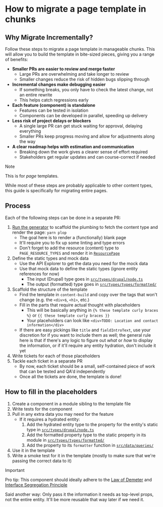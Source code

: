 # How to migrate a page template in chunks

## Why Migrate Incrementally?

Follow these steps to migrate a page template in manageable chunks. This will
allow you to build the template in bite-sized pieces, giving you a range of
benefits:

- **Smaller PRs are easier to review and merge faster**
  - Large PRs are overwhelming and take longer to review
  - Smaller changes reduce the risk of hidden bugs slipping through
- **Incremental changes make debugging easier**
  - If something breaks, you only have to check the latest change, not an entire
    rewrite
  - This helps catch regressions early
- **Each feature (component) is standalone**
  - Features can be tested in isolation
  - Components can be developed in parallel, speeding up delivery
- **Less risk of project delays or blockers**
  - A single large PR can get stuck waiting for approval, delaying everything
  - Smaller PRs keep progress moving and allow for adjustments along the way
- **A clear roadmap helps with estimation and communication**
  - Breaking down the work gives a clearer sense of effort required
  - Stakeholders get regular updates and can course-correct if needed

> [!NOTE]
> This is for _page_ templates.
>
> While most of these steps are probably applicable to other content types, this
> guide is specifically for migrating entire pages.

## Process

Each of the following steps can be done in a separate PR:

1. [Run the generator](../../../../READMEs/generators.md) to scaffold the
   plumbing to fetch the content type and render the page: `yarn plop`
   - The goal here is to render a (functionally) blank page
   - It'll require you to fix up some linting and type errors
   - Don't forget to add the resource (content) type to `PAGE_RESOURCE_TYPES`
     and render it in [`ResourcePage`](../../../../src/pages/[[...slug]].tsx)
1. Define the static types and mock data
   - Use the API Explorer to get the data you need for the mock data
   - Use that mock data to define the static types (ignore entity references for
     now)
     - The input (Drupal) type goes in [`src/types/drupal/node.ts`](../../../../src/types/drupal/node.ts)
     - The output (formatted) type goes in [`src/types/types/formatted/`](../../../../src/types/formatted/)
1. Scaffold the structure of the template
   - Find the template in `content-build` and copy over the tags that won't
     change (e.g. the `<div>`s, `<h1>`, etc.)
   - Fill in the parts that require actual thought with placeholders
     - This will be basically anything in `{% these template curly braces %}`
       or `{{ these template curly braces }}`
     - Your placeholders can look like `<div>TODO: Location and contact information</div>`
   - If there are easy pickings like `title` and `fieldIntroText`, use your
     discretion for if you want to include them as well; the general rule here is
     that if there's any logic to figure out _what_ or _how_ to display the
     information, or if it'll require any entity hydration, don't include it yet
1. Write tickets for each of those placeholders
1. Tackle each ticket in a separate PR
   - By now, each ticket should be a small, self-contained piece of work that
     can be tested and QA'd independently
   - Once all the tickets are done, the template is done!

## How to fill in the placeholders

1. Create a component in a module sibling to the template file
1. Write tests for the component
1. Pull in any extra data you may need for the feature
   - If it requires a hydrated entity:
     1. Add the hydrated entity type to the property for the entity's static
        type in [`src/types/drupal/node.ts`](../../../../src/types/drupal/node.ts)
     1. Add the formatted property type to the static property in its module
        in [`src/types/types/formatted/`](../../../../src/types/formatted/)
     1. Add the property to its `formatter` function in
        [`src/data/queries/`](../../../../src/data/queries/)
1. Use it in the template
1. Write a smoke test for it in the template (mostly to make sure that we're
   passing the correct data to it)

> [!IMPORTANT]
> Pro tip: This component should ideally adhere to the
> [Law of Demeter](https://ctrlshift.dev/understanding-the-law-of-demeter-the-principle-of-least-knowledge/)
> and [Interface Segregation Principle](https://reflectoring.io/interface-segregation-principle/)
>
> Said another way: Only pass it the information it needs as top-level
> props, not the entire entity. It'll be more reusable that way later if we
> need it.
